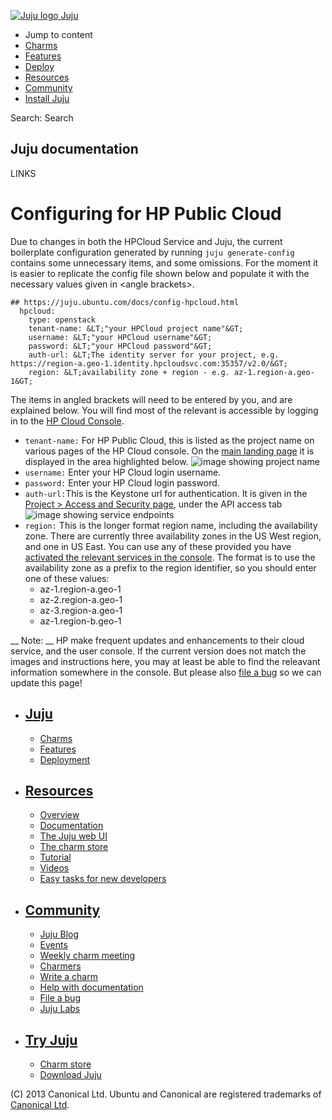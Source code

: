 [ ![Juju logo](//assets.ubuntu.com/sites/ubuntu/latest/u/img/logo.png) Juju
](https://juju.ubuntu.com/)

  - Jump to content
  - [Charms](https://juju.ubuntu.com/charms/)
  - [Features](https://juju.ubuntu.com/features/)
  - [Deploy](https://juju.ubuntu.com/deployment/)
  - [Resources](https://juju.ubuntu.com/resources/)
  - [Community](https://juju.ubuntu.com/community/)
  - [Install Juju](https://juju.ubuntu.com/download/)

Search: Search

## Juju documentation

LINKS

# Configuring for HP Public Cloud

Due to changes in both the HPCloud Service and Juju, the current boilerplate
configuration generated by running `juju generate-config` contains some
unnecessary items, and some omissions. For the moment it is easier to replicate
the config file shown below and populate it with the necessary values given in
&LT;angle brackets&GT;.

    
    
    
    ## https://juju.ubuntu.com/docs/config-hpcloud.html
      hpcloud:
        type: openstack
        tenant-name: &LT;"your HPCloud project name"&GT;
        username: &LT;"your HPCloud username"&GT;
        password: &LT;"your HPCloud password"&GT;
        auth-url: &LT;The identity server for your project, e.g. https://region-a.geo-1.identity.hpcloudsvc.com:35357/v2.0/&GT;   
        region: &LT;availability zone + region - e.g. az-1.region-a.geo-1&GT;
      
    

The items in angled brackets will need to be entered by you, and are explained
below. You will find most of the relevant is accessible by logging in to the [
HP Cloud Console](https://horizon.hpcloud.com/landing/).

  - `tenant-name:` For HP Public Cloud, this is listed as the project name on various pages of the HP Cloud console. On the [ main landing page](https://horizon.hpcloud.com/landing/) it is displayed in the area highlighted below. ![image showing project name](media/config-hp001.png)
  - `username:` Enter your HP Cloud login username. 
  - `password:` Enter your HP Cloud login password. 
  - `auth-url:`This is the Keystone url for authentication. It is given in the [ Project > Access and Security page](https://horizon.hpcloud.com/project/access_and_security/), under the API access tab ![image showing service endpoints](media/config-hp002.png)
  - `region:` This is the longer format region name, including the availability zone. There are currently three availability zones in the US West region, and one in US East. You can use any of these provided you have [activated the relevant services in the console](https://horizon.hpcloud.com/landing/). The format is to use the availability zone as a prefix to the region identifier, so you should enter one of these values: 
    - az-1.region-a.geo-1
    - az-2.region-a.geo-1
    - az-3.region-a.geo-1
    - az-1.region-b.geo-1

__ Note: __ HP make frequent updates and enhancements to their cloud service,
and the user console. If the current version does not match the images and
instructions here, you may at least be able to find the releavant information
somewhere in the console. But please also [file a
bug](https://bugs.launchpad.net/juju-core/+filebug) so we can update this page!

  - ## [Juju](/)

    - [Charms](/charms)
    - [Features](/features)
    - [Deployment](/deployment)
  - ## [Resources](/resources)

    - [Overview](/resources/juju-overview/)
    - [Documentation](/docs/)
    - [The Juju web UI](/resources/the-juju-gui/)
    - [The charm store](/docs/authors-charm-store.html)
    - [Tutorial](/docs/getting-started.html#test)
    - [Videos](/resources/videos/)
    - [Easy tasks for new developers](/resources/easy-tasks-for-new-developers/)
  - ## [Community](/community)

    - [Juju Blog](/community/blog/)
    - [Events](/events/)
    - [Weekly charm meeting](/community/weekly-charm-meeting/)
    - [Charmers](/community/charmers/)
    - [Write a charm](/docs/authors-charm-writing.html)
    - [Help with documentation](/docs/contributing.html)
    - [File a bug](https://bugs.launchpad.net/juju-core/+filebug)
    - [Juju Labs](/labs/)
  - ## [Try Juju](https://jujucharms.com/sidebar/)

    - [Charm store](https://jujucharms.com/)
    - [Download Juju](/download/)

(C) 2013 Canonical Ltd. Ubuntu and Canonical are registered trademarks of
[Canonical Ltd](http://canonical.com).

